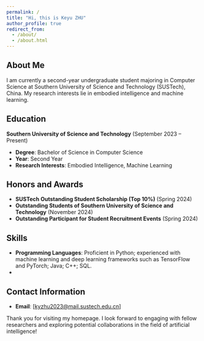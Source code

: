 ```yaml
---
permalink: /
title: "Hi, this is Keyu ZHU"
author_profile: true
redirect_from: 
  - /about/
  - /about.html
---
```


## About Me

I am currently a second-year undergraduate student majoring in Computer Science at Southern University of Science and Technology (SUSTech), China. My research interests lie in embodied intelligence and machine learning.

## Education

**Southern University of Science and Technology** (September 2023 – Present)

- **Degree**: Bachelor of Science in Computer Science
- **Year**: Second Year
- **Research Interests**: Embodied Intelligence, Machine Learning

## Honors and Awards

- **SUSTech Outstanding Student Scholarship (Top 10%)** (Spring 2024)
- **Outstanding Students of Southern University of Science and Technology** (November 2024)
- **Outstanding Participant for Student Recruitment Events** (Spring 2024)

## Skills

- **Programming Languages**: Proficient in Python; experienced with machine learning and deep learning frameworks such as TensorFlow and PyTorch; Java; C++; SQL.
- 
## Contact Information

- **Email**: [kyzhu2023@mail.sustech.edu.cn]

Thank you for visiting my homepage. I look forward to engaging with fellow researchers and exploring potential collaborations in the field of artificial intelligence! 
